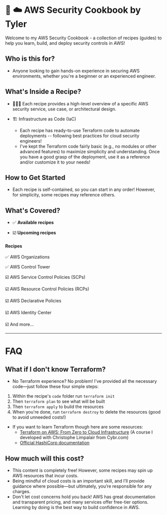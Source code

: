 # 📖 ☁️ AWS Security Cookbook by Tyler
Welcome to my AWS Security Cookbook - a collection of recipes (guides) to help you learn, build, and deploy security controls in AWS! 

## Who is this for? 
- Anyone looking to gain hands-on experience in securing AWS environments, whether you're a beginner or an experienced engineer.

## What's Inside a Recipe?
  - 👨🏻‍🍳 Each recipe provides a high-level overview of a specific AWS security service, use case, or architectural design.

  - 🏗️ Infrastructure as Code (IaC)
    - Each recipe has ready-to-use Terraform code to automate deployments -- following best practices for cloud security engineers!
    - I've kept the Terraform code fairly basic (e.g., no modules or other advanced features) to maximize simplicity and understanding. Once you have a good grasp of the deployment, use it as a reference and/or customize it to your needs!

## How to Get Started
- Each recipe is self-contained, so you can start in any order! However, for simplicity, some recipes may reference others.

## What's Covered? 
- ✅ **Available recipes**

- ☑️ **Upcoming recipes**

#### Recipes 

✅ AWS Organizations

✅ AWS Control Tower

☑️ AWS Service Control Policies (SCPs)

☑️ AWS Resource Control Policies (RCPs)

☑️ AWS Declarative Policies

☑️ AWS Identity Center

☑️ And more... 

----
# FAQ 
## What if I don't know Terraform?
- No Terraform experience? No problem! I've provided all the necessary code—just follow these four simple steps:

1. Within the recipe's `code` folder run `terraform init`
2. Then `terraform plan` to see what will be built
3. Then `terraform apply` to build the resources
4. When you're done, run `terraform destroy` to delete the resources (good to avoid unneeded costs!) 

- If you want to learn Terraform though here are some resources:
  - [Terraform on AWS: From Zero to Cloud Infrastructure](https://cybr.com/courses/terraform-on-aws-from-zero-to-cloud-infrastructure/) (A course I developed with Christophe Limpalair from Cybr.com)
  - [Official HashiCorp documentation](https://developer.hashicorp.com/terraform?product_intent=terraform)

## How much will this cost?
- This content is completely free! However, some recipes may spin up AWS resources that incur costs.
- Being mindful of cloud costs is an important skill, and I’ll provide guidance where possible—but ultimately, you’re responsible for any charges.
- Don't let cost concerns hold you back! AWS has great documentation and transparent pricing, and many services offer free-tier options. Learning by doing is the best way to build confidence in AWS.
